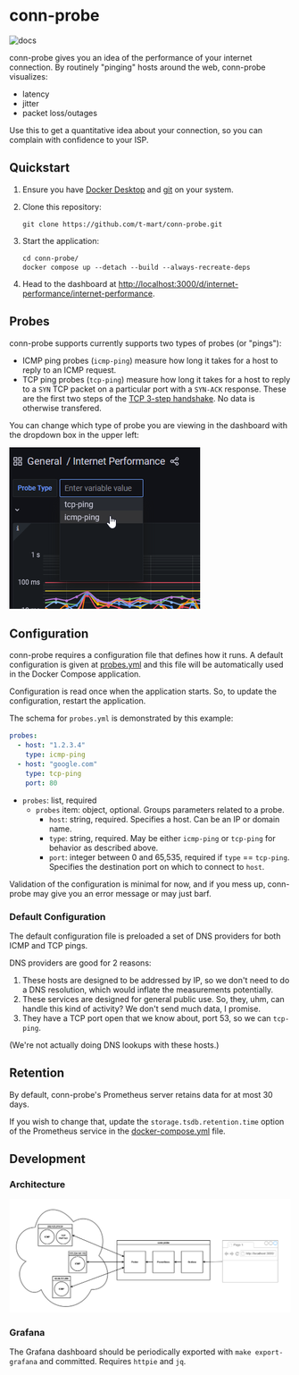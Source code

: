 # conn-probe

![docs](docs/demo.gif)

conn-probe gives you an idea of the performance of your internet connection. By routinely "pinging"
hosts around the web, conn-probe visualizes:

- latency
- jitter
- packet loss/outages

Use this to get a quantitative idea about your connection, so you can complain with
confidence to your ISP.

## Quickstart

1. Ensure you have [Docker Desktop](https://www.docker.com/products/docker-desktop)
   and [git](https://git-scm.com/downloads) on your system.

2. Clone this repository:

   ```shell
   git clone https://github.com/t-mart/conn-probe.git
   ```

3. Start the application:

   ```shell
   cd conn-probe/
   docker compose up --detach --build --always-recreate-deps
   ```

4. Head to the dashboard at <http://localhost:3000/d/internet-performance/internet-performance>.

## Probes

conn-probe supports currently supports two types of probes (or "pings"):

- ICMP ping probes (`icmp-ping`) measure how long it takes for a host to reply to an ICMP request.
- TCP ping probes (`tcp-ping`) measure how long it takes for a host to reply to a `SYN` TCP packet
  on a particular port with a `SYN-ACK` response. These are the first two steps of the
  [TCP 3-step handshake](https://developer.mozilla.org/en-US/docs/Glossary/TCP_handshake).
  No data is otherwise transfered.

You can change which type of probe you are viewing in the dashboard with the dropdown box in the
upper left:

![probe type dropdown](docs/probe-type-dropdown.png)

## Configuration

conn-probe requires a configuration file that defines how it runs. A default configuration is
given at [probes.yml](probes.yml) and this file will be automatically used in the Docker Compose
application.

Configuration is read once when the application starts. So, to update the configuration, restart the
application.

The schema for `probes.yml` is demonstrated by this example:

```yaml
probes:
  - host: "1.2.3.4"
    type: icmp-ping
  - host: "google.com"
    type: tcp-ping
    port: 80
```

- `probes`: list, required
  - `probes` item: object, optional. Groups parameters related to a probe.
    - `host`: string, required. Specifies a host. Can be an IP or domain name.
    - `type`: string, required. May be either `icmp-ping` or `tcp-ping` for behavior as described
      above.
    - `port`: integer between 0 and 65,535, required if `type` == `tcp-ping`. Specifies the
      destination port on which to connect to `host`.

Validation of the configuration is minimal for now, and if you mess up, conn-probe may give you an
error message or may just barf.

### Default Configuration

The default configuration file is preloaded a set of DNS providers for both ICMP and TCP pings.

DNS providers are good for 2 reasons:

1. These hosts are designed to be addressed by IP, so we don't need to do a DNS resolution, which
would inflate the measurements potentially.
2. These services are designed for general public use. So, they, uhm, can handle this kind of
activity? We don't send much data, I promise.
3. They have a TCP port open that we know about, port 53, so we can `tcp-ping`.

(We're not actually doing DNS lookups with these hosts.)

## Retention

By default, conn-probe's Prometheus server retains data for at most 30 days.

If you wish to change that, update the `storage.tsdb.retention.time` option of the Prometheus
service in the [docker-compose.yml](docker-compose.yml) file.

## Development

### Architecture

![architecture](docs/architecture.png)

### Grafana

The Grafana dashboard should be periodically exported with `make export-grafana` and
committed. Requires `httpie` and `jq`.
